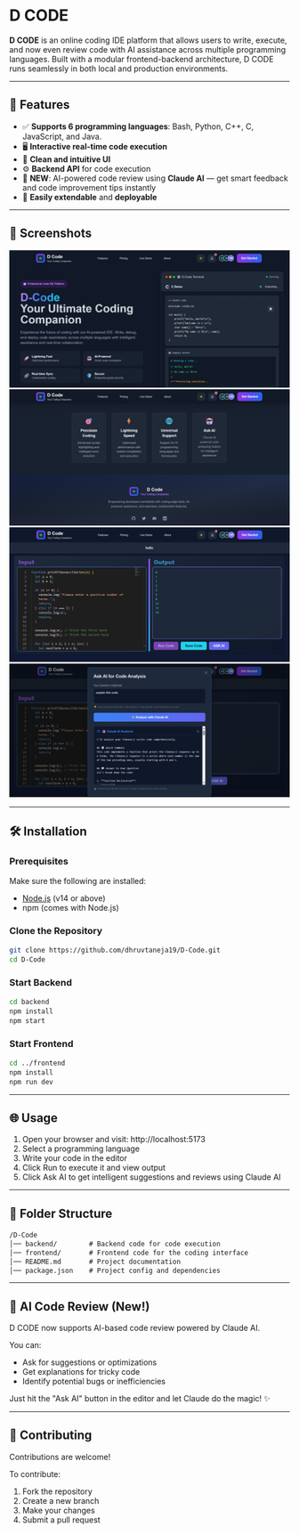 # D CODE

**D CODE** is an online coding IDE platform that allows users to write, execute, and now even review code with AI assistance across multiple programming languages. Built with a modular frontend-backend architecture, D CODE runs seamlessly in both local and production environments.

---

## 🚀 Features

- ✅ **Supports 6 programming languages**: Bash, Python, C++, C, JavaScript, and Java.
- 🖥️ **Interactive real-time code execution**
- 🎨 **Clean and intuitive UI**
- ⚙️ **Backend API** for code execution
- 🧠 **NEW**: AI-powered code review using **Claude AI** — get smart feedback and code improvement tips instantly
- 🔌 **Easily extendable** and **deployable**

---

## 📸 Screenshots

![Screenshot](https://github.com/dhruvtaneja19/D-Code/blob/main/Screenshot%202025-08-28%20152942.png)
![Screenshot](https://github.com/dhruvtaneja19/D-Code/blob/main/Screenshot%202025-08-28%20153005.png)
![Screenshot](https://github.com/dhruvtaneja19/D-Code/blob/main/Screenshot%202025-08-28%20153027.png)
![Screenshot](https://github.com/dhruvtaneja19/D-Code/blob/main/Screenshot%202025-08-28%20153244.png)


---

## 🛠️ Installation

### Prerequisites

Make sure the following are installed:

- [Node.js](https://nodejs.org/) (v14 or above)
- npm (comes with Node.js)

### Clone the Repository

```bash
git clone https://github.com/dhruvtaneja19/D-Code.git
cd D-Code
```

### Start Backend

```bash
cd backend
npm install
npm start
```

### Start Frontend

```bash
cd ../frontend
npm install
npm run dev
```

---

## 🌐 Usage

1. Open your browser and visit: http://localhost:5173
2. Select a programming language
3. Write your code in the editor
4. Click Run to execute it and view output
5. Click Ask AI to get intelligent suggestions and reviews using Claude AI

---

## 📂 Folder Structure

```
/D-Code
│── backend/        # Backend code for code execution
│── frontend/       # Frontend code for the coding interface
│── README.md       # Project documentation
│── package.json    # Project config and dependencies
```

---

## 🧠 AI Code Review (New!)

D CODE now supports AI-based code review powered by Claude AI.

You can:

- Ask for suggestions or optimizations
- Get explanations for tricky code
- Identify potential bugs or inefficiencies

Just hit the "Ask AI" button in the editor and let Claude do the magic! ✨

---

## 🤝 Contributing

Contributions are welcome!

To contribute:

1. Fork the repository
2. Create a new branch
3. Make your changes
4. Submit a pull request

```

```
